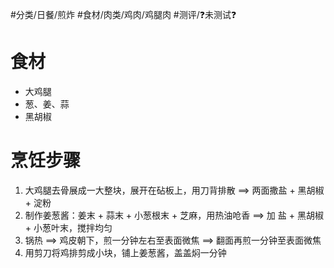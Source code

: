 #分类/日餐/煎炸 #食材/肉类/鸡肉/鸡腿肉 #测评/❓未测试❓

# 食材
- 大鸡腿
- 葱、姜、蒜
- 黑胡椒

# 烹饪步骤
1. 大鸡腿去骨展成一大整块，展开在砧板上，用刀背排散 ==> 两面撒盐 + 黑胡椒 + 淀粉
2. 制作姜葱酱：姜末 + 蒜末 + 小葱根末 + 芝麻，用热油呛香 ==> 加 盐 + 黑胡椒 + 小葱叶末，搅拌均匀
3. 锅热 ==> 鸡皮朝下，煎一分钟左右至表面微焦 ==> 翻面再煎一分钟至表面微焦
4. 用剪刀将鸡排剪成小块，铺上姜葱酱，盖盖焖一分钟